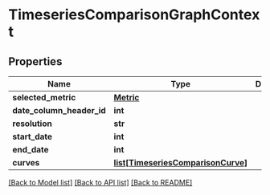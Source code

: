 # TimeseriesComparisonGraphContext

## Properties
Name | Type | Description | Notes
------------ | ------------- | ------------- | -------------
**selected_metric** | [**Metric**](Metric.md) |  | [optional] 
**date_column_header_id** | **int** |  | [optional] 
**resolution** | **str** |  | [optional] 
**start_date** | **int** |  | [optional] 
**end_date** | **int** |  | [optional] 
**curves** | [**list[TimeseriesComparisonCurve]**](TimeseriesComparisonCurve.md) |  | [optional] 

[[Back to Model list]](../README.md#documentation-for-models) [[Back to API list]](../README.md#documentation-for-api-endpoints) [[Back to README]](../README.md)


